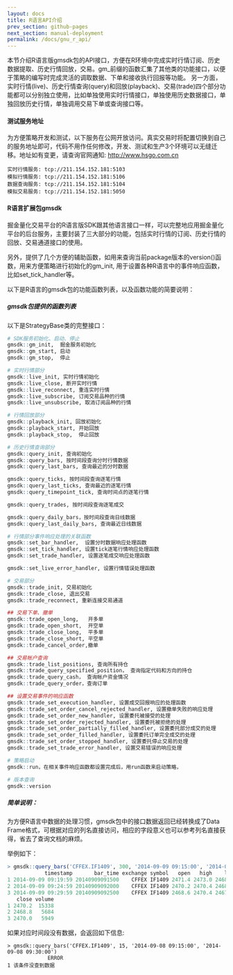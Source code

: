 ```yaml
---
layout: docs
title: R语言API介绍  
prev_section: github-pages
next_section: manual-deployment
permalink: /docs/gnu_r_api/
---
```


本节介绍R语言版gmsdk包的API接口，方便在R环境中完成实时行情订阅、历史数据提取、历史行情回放，交易。gm_前缀的函数汇集了其他类的功能接口，以便于策略的编写时完成灵活的调取数据、下单和接收执行回报等功能。
另一方面，实时行情(live)、历史行情查询(query)和回放(playback)、交易(trade)四个部分功能都可以分别独立使用，比如单独使用实时行情接口，单独使用历史数据接口，单独回放历史行情，单独调用交易下单或查询接口等。

#### 测试服务地址

为方便策略开发和测试，以下服务在公网开放访问。真实交易时将配置切换到自己的服务地址即可，代码不用作任何修改，开发、测试和生产3个环境可以无缝迁移。地址如有变更，请查询官网通知: http://www.hsgo.com.cn

```
实时行情服务: tcp://211.154.152.181:5103
模拟行情服务: tcp://211.154.152.181:5106
数据查询服务: tcp://211.154.152.181:5104
模拟交易服务: tcp://211.154.152.181:5050
```

#### R语言扩展包gmsdk

掘金量化交易平台的R语言版SDK跟其他语言接口一样，可以完整地应用掘金量化平台的后台服务，主要封装了三大部分的功能，包括实时行情的订阅、历史行情的回放、交易通道接口的使用。

另外，提供了几个方便的辅助函数，如用来查询当前package版本的version()函数，用来方便策略进行初始化的gm_init, 用于设置各种R语言中的事件响应函数，比如set_tick_handler等。

以下是R语言的gmsdk包的功能函数列表，以及函数功能的简要说明：

##### gmsdk包提供的函数列表 

以下是StrategyBase类的完整接口：

```R
# SDK服务初始化、启动、停止
gmsdk::gm_init,  掘金服务初始化     
gmsdk::gm_start, 启动
gmsdk::gm_stop,  停止 

# 实时行情部分
gmsdk::live_init, 实时行情初始化
gmsdk::live_close, 断开实时行情
gmsdk::live_reconnect, 重连实时行情
gmsdk::live_subscribe, 订阅交易品种的行情
gmsdk::live_unsubscribe, 取消订阅品种的行情

# 行情回放部分
gmsdk::playback_init, 回放初始化
gmsdk::playback_start, 开始回放
gmsdk::playback_stop,  停止回放

# 历史行情查询部分
gmsdk::query_init, 查询初始化
gmsdk::query_bars, 按时间段查询分时行情数据
gmsdk::query_last_bars, 查询最近的分时数据

gmsdk::query_ticks, 按时间段查询逐笔行情
gmsdk::query_last_ticks, 查询最近的逐笔行情
gmsdk::query_timepoint_tick, 查询时间点的逐笔行情

gmsdk::query_trades, 按时间段查询逐笔成交

gmsdk::query_daily_bars，按时间段查询日线数据
gmsdk::query_last_daily_bars, 查询最近日线数据

# 行情部分事件响应处理的关联函数
gmsdk::set_bar_handler,  设置分时数据响应处理函数
gmsdk::set_tick_handler, 设置tick逐笔行情响应处理函数
gmsdk::set_trade_handler, 设置逐笔成交响应处理函数

gmsdk::set_live_error_handler, 设置行情错误处理函数

# 交易部分
gmsdk::trade_init, 交易初始化
gmsdk::trade_close, 退出交易
gmsdk::trade_reconnect, 重新连接交易通道

## 交易下单、撤单
gmsdk::trade_open_long,   开多单
gmsdk::trade_open_short,  开空单
gmsdk::trade_close_long,  平多单
gmsdk::trade_close_short, 平空单
gmsdk::trade_cancel_order,撤单

## 交易帐户查询
gmsdk::trade_list_positions, 查询所有持仓
gmsdk::trade_query_specified_position， 查询指定代码和方向的持仓
gmsdk::trade_query_cash， 查询帐户资金情况
gmsdk::trade_query_order，查询订单

## 设置交易事件的响应函数
gmsdk::trade_set_execution_handler, 设置成交回报响应的处理函数
gmsdk::trade_set_order_cancel_rejected_handler, 设置撤单失败的响应处理
gmsdk::trade_set_order_new_handler, 设置委托被接受的处理
gmsdk::trade_set_order_rejected_handler, 设置委托被拒绝的处理
gmsdk::trade_set_order_partially_filled_handler, 设置委托部分成交的处理
gmsdk::trade_set_order_filled_handler, 设置委托订单完全成交的处理
gmsdk::trade_set_order_stopped_handler, 设置委托停止交易的处理
gmsdk::trade_set_trade_error_handler, 设置交易错误的响应处理

# 策略启动
gmsdk::run，在相关事件响应函数都设置完成后，用run函数来启动策略，

# 版本查询
gmsdk::version

```

##### 简单说明：

为方便R语言中数据的处理习惯，gmsdk包中的接口数据返回已经转换成了Data Frame格式，可根据对应的列名直接访问，相应的字段意义也可以参考列名直接获得，省去了查询文档的麻烦。

举例如下：

```R
> gmsdk::query_bars('CFFEX.IF1409', 300, '2014-09-09 09:15:00', '2014-09-09 09:30:00')
            timestamp       bar_time exchange symbol   open   high    low
1 2014-09-09 09:19:59 20140909091500    CFFEX IF1409 2471.4 2473.0 2468.8
2 2014-09-09 09:24:59 20140909092000    CFFEX IF1409 2470.2 2470.4 2468.0
3 2014-09-09 09:29:59 20140909092500    CFFEX IF1409 2468.6 2470.4 2467.8
   close volume
1 2470.2  15338
2 2468.8   5684
3 2470.0   5949
```
如果对应时间段没有数据，会返回如下信息:
```
> gmsdk::query_bars('CFFEX.IF1409', 15, '2014-09-08 09:15:00', '2014-09-08 09:30:00')
             ERROR
1 该条件没查到数据

```
